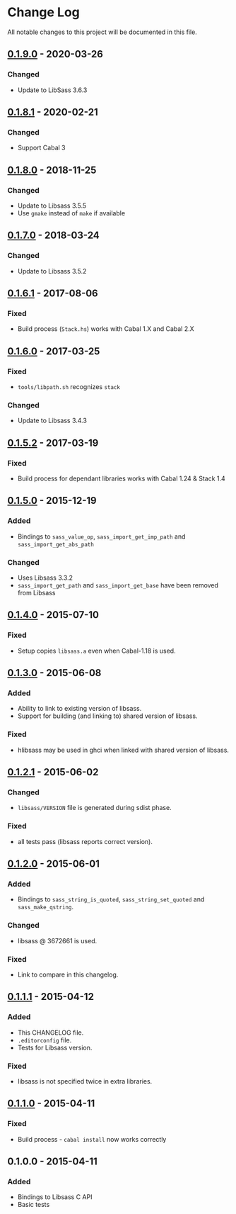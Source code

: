 # Change Log
All notable changes to this project will be documented in this file.

## [0.1.9.0] - 2020-03-26
### Changed
- Update to LibSass 3.6.3

## [0.1.8.1] - 2020-02-21
### Changed
- Support Cabal 3

## [0.1.8.0] - 2018-11-25
### Changed
- Update to Libsass 3.5.5
- Use `gmake` instead of `make` if available

## [0.1.7.0] - 2018-03-24
### Changed
- Update to Libsass 3.5.2

## [0.1.6.1] - 2017-08-06
### Fixed
- Build process (`Stack.hs`) works with Cabal 1.X and Cabal 2.X

## [0.1.6.0] - 2017-03-25
### Fixed
- `tools/libpath.sh` recognizes `stack`

### Changed
- Update to Libsass 3.4.3

## [0.1.5.2] - 2017-03-19
### Fixed
- Build process for dependant libraries works with Cabal 1.24 & Stack 1.4

## [0.1.5.0] - 2015-12-19
### Added
- Bindings to `sass_value_op`, `sass_import_get_imp_path` and
  `sass_import_get_abs_path`

### Changed
- Uses Libsass 3.3.2
- `sass_import_get_path` and `sass_import_get_base` have been removed from
  Libsass

## [0.1.4.0] - 2015-07-10
### Fixed
- Setup copies `libsass.a` even when Cabal-1.18 is used.

## [0.1.3.0] - 2015-06-08
### Added
- Ability to link to existing version of libsass.
- Support for building (and linking to) shared version of libsass.

### Fixed
- hlibsass may be used in ghci when linked with shared version of libsass.

## [0.1.2.1] - 2015-06-02
### Changed
- `libsass/VERSION` file is generated during sdist phase.

### Fixed
- all tests pass (libsass reports correct version).

## [0.1.2.0] - 2015-06-01
### Added
- Bindings to `sass_string_is_quoted`, `sass_string_set_quoted` and
  `sass_make_qstring`.

### Changed
- libsass @ 3672661 is used.

### Fixed
- Link to compare in this changelog.

## [0.1.1.1] - 2015-04-12
### Added
- This CHANGELOG file.
- `.editorconfig` file.
- Tests for Libsass version.

### Fixed
- libsass is not specified twice in extra libraries.

## [0.1.1.0] - 2015-04-11
### Fixed
- Build process - `cabal install` now works correctly

## 0.1.0.0 - 2015-04-11
### Added
- Bindings to Libsass C API
- Basic tests

[0.1.9.0]: https://github.com/jakubfijalkowski/hlibsass/compare/v0.1.8.1...v0.1.9.0
[0.1.8.1]: https://github.com/jakubfijalkowski/hlibsass/compare/v0.1.8.0...v0.1.8.1
[0.1.8.0]: https://github.com/jakubfijalkowski/hlibsass/compare/v0.1.7.0...v0.1.8.0
[0.1.7.0]: https://github.com/jakubfijalkowski/hlibsass/compare/v0.1.6.1...v0.1.7.0
[0.1.6.1]: https://github.com/jakubfijalkowski/hlibsass/compare/v0.1.6.0...v0.1.6.1
[0.1.6.0]: https://github.com/jakubfijalkowski/hlibsass/compare/v0.1.5.2...v0.1.6.0
[0.1.5.2]: https://github.com/jakubfijalkowski/hlibsass/compare/v0.1.5.0...v0.1.5.2
[0.1.5.0]: https://github.com/jakubfijalkowski/hlibsass/compare/v0.1.4.0...v0.1.5.0
[0.1.4.0]: https://github.com/jakubfijalkowski/hlibsass/compare/v0.1.3.0...v0.1.4.0
[0.1.3.0]: https://github.com/jakubfijalkowski/hlibsass/compare/v0.1.2.1...v0.1.3.0
[0.1.2.1]: https://github.com/jakubfijalkowski/hlibsass/compare/v0.1.2.0...v0.1.2.1
[0.1.2.0]: https://github.com/jakubfijalkowski/hlibsass/compare/v0.1.1.1...v0.1.2.0
[0.1.1.1]: https://github.com/jakubfijalkowski/hlibsass/compare/v0.1.1.0...v0.1.1.1
[0.1.1.0]: https://github.com/jakubfijalkowski/hlibsass/compare/v0.1.0.0...v0.1.1.0
